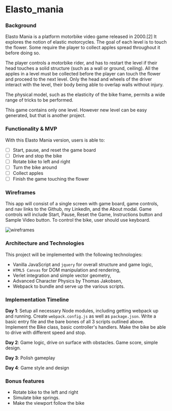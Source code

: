 # Elasto_mania

### Background

Elasto Mania is a platform motorbike video game released in 2000.[2] It explores the notion of elastic motorcycles. The goal of each level is to touch the flower. Some require the player to collect apples spread throughout it before doing so.

The player controls a motorbike rider, and has to restart the level if  their head touches a solid structure (such as a wall or ground, ceiling). All the apples in a level must be collected before the player can touch the flower and proceed to the next level. Only the head and wheels of the driver interact with the level, their body being able to overlap walls without injury.

The physical model, such as the elasticity of the bike frame, permits a wide range of tricks to be performed.

This game contains only one level. However new level can be easy generated, but that is another project.

### Functionality & MVP  

With this Elasto Mania version, users is able to:

- [ ] Start, pause, and reset the game board
- [ ] Drive and stop the bike
- [ ] Rotate bike to left and right
- [ ] Turn the bike around
- [ ] Collect apples
- [ ] Finish the game touching the flower

### Wireframes

This app will consist of a single screen with game board, game controls, and nav links to the Github, my LinkedIn,
and the About modal.  Game controls will include Start, Pause, Reset the Game, Instructions button and Sample Video button. To control the bike, user should use keyboard.

![wireframes](images/wireframes.jpeg)

### Architecture and Technologies

This project will be implemented with the following technologies:

- Vanilla JavaScript and `jquery` for overall structure and game logic,
- `HTML5 Canvas` for DOM manipulation and rendering,
- Verlet integration and simple vector geometry,
- Advanced Character Physics by Thomas Jakobsen,
- Webpack to bundle and serve up the various scripts.

### Implementation Timeline

**Day 1**: Setup all necessary Node modules, including getting webpack up and running.  Create `webpack.config.js` as well as `package.json`.  Write a basic entry file and the bare bones of all 3 scripts outlined above.  Implement the Bike class, basic controller's handlers. Make the bike be able to drive with different speed and stop.


**Day 2**: Game logic, drive on surface with obstacles. Game score, simple design.

**Day 3**: Polish gameplay

**Day 4**: Game style and design

### Bonus features

- Rotate bike to the left and right
- Simulate bike springs.
- Make the viewport follow the bike
